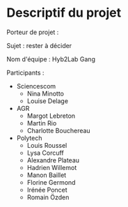 # Descriptif du projet

Porteur de projet :

Sujet : rester à décider

Nom d'équipe : Hyb2Lab Gang

Participants :

- Sciencescom
    - Nina Minotto
    - Louise Delage
- AGR
    - Margot Lebreton
    - Martin Rio
    - Charlotte Bouchereau
- Polytech
    - Louis Roussel
    - Lysa Corcuff
    - Alexandre Plateau
    - Hadrien Willemot
    - Manon Baillet
    - Florine Germond
    - Irénée Poncet
    - Romain Özden
